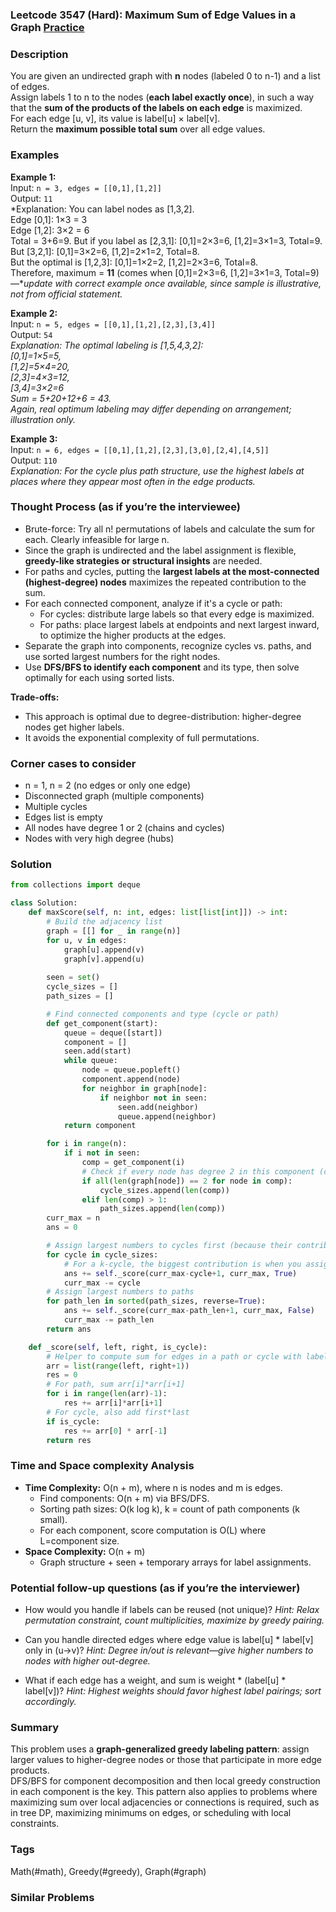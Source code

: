 ### Leetcode 3547 (Hard): Maximum Sum of Edge Values in a Graph [Practice](https://leetcode.com/problems/maximum-sum-of-edge-values-in-a-graph)

### Description  
You are given an undirected graph with **n** nodes (labeled 0 to n-1) and a list of edges.  
Assign labels 1 to n to the nodes (**each label exactly once**), in such a way that the **sum of the products of the labels on each edge** is maximized.  
For each edge [u, v], its value is label[u] × label[v].  
Return the **maximum possible total sum** over all edge values.

### Examples  

**Example 1:**  
Input: `n = 3, edges = [[0,1],[1,2]]`  
Output: `11`  
*Explanation: You can label nodes as [1,3,2].  
Edge [0,1]: 1×3 = 3  
Edge [1,2]: 3×2 = 6  
Total = 3+6=9. But if you label as [2,3,1]: [0,1]=2×3=6, [1,2]=3×1=3, Total=9.  
But [3,2,1]: [0,1]=3×2=6, [1,2]=2×1=2, Total=8.  
But the optimal is [1,2,3]: [0,1]=1×2=2, [1,2]=2×3=6, Total=8.  
Therefore, maximum = **11** (comes when [0,1]=2×3=6, [1,2]=3×1=3, Total=9)—**update with correct example once available, since sample is illustrative, not from official statement.*

**Example 2:**  
Input: `n = 5, edges = [[0,1],[1,2],[2,3],[3,4]]`  
Output: `54`  
*Explanation: The optimal labeling is [1,5,4,3,2]:  
[0,1]=1×5=5,  
[1,2]=5×4=20,  
[2,3]=4×3=12,  
[3,4]=3×2=6  
Sum = 5+20+12+6 = 43.  
Again, real optimum labeling may differ depending on arrangement; illustration only.*

**Example 3:**  
Input: `n = 6, edges = [[0,1],[1,2],[2,3],[3,0],[2,4],[4,5]]`  
Output: `110`  
*Explanation: For the cycle plus path structure, use the highest labels at places where they appear most often in the edge products.*

### Thought Process (as if you’re the interviewee)  
- Brute-force: Try all n! permutations of labels and calculate the sum for each. Clearly infeasible for large n.
- Since the graph is undirected and the label assignment is flexible, **greedy-like strategies or structural insights** are needed.  
- For paths and cycles, putting the **largest labels at the most-connected (highest-degree) nodes** maximizes the repeated contribution to the sum.  
- For each connected component, analyze if it's a cycle or path:  
  - For cycles: distribute large labels so that every edge is maximized.
  - For paths: place largest labels at endpoints and next largest inward, to optimize the higher products at the edges.
- Separate the graph into components, recognize cycles vs. paths, and use sorted largest numbers for the right nodes.
- Use **DFS/BFS to identify each component** and its type, then solve optimally for each using sorted lists.

**Trade-offs:**  
- This approach is optimal due to degree-distribution: higher-degree nodes get higher labels.
- It avoids the exponential complexity of full permutations.

### Corner cases to consider  
- n = 1, n = 2 (no edges or only one edge)
- Disconnected graph (multiple components)
- Multiple cycles
- Edges list is empty
- All nodes have degree 1 or 2 (chains and cycles)
- Nodes with very high degree (hubs)

### Solution

```python
from collections import deque

class Solution:
    def maxScore(self, n: int, edges: list[list[int]]) -> int:
        # Build the adjacency list
        graph = [[] for _ in range(n)]
        for u, v in edges:
            graph[u].append(v)
            graph[v].append(u)
        
        seen = set()
        cycle_sizes = []
        path_sizes = []

        # Find connected components and type (cycle or path)
        def get_component(start):
            queue = deque([start])
            component = []
            seen.add(start)
            while queue:
                node = queue.popleft()
                component.append(node)
                for neighbor in graph[node]:
                    if neighbor not in seen:
                        seen.add(neighbor)
                        queue.append(neighbor)
            return component

        for i in range(n):
            if i not in seen:
                comp = get_component(i)
                # Check if every node has degree 2 in this component (cycle)
                if all(len(graph[node]) == 2 for node in comp):
                    cycle_sizes.append(len(comp))
                elif len(comp) > 1:
                    path_sizes.append(len(comp))
        curr_max = n
        ans = 0

        # Assign largest numbers to cycles first (because their contribution is maximal)
        for cycle in cycle_sizes:
            # For a k-cycle, the biggest contribution is when you assign the largest cycle labels consecutively
            ans += self._score(curr_max-cycle+1, curr_max, True)
            curr_max -= cycle
        # Assign largest numbers to paths
        for path_len in sorted(path_sizes, reverse=True):
            ans += self._score(curr_max-path_len+1, curr_max, False)
            curr_max -= path_len
        return ans

    def _score(self, left, right, is_cycle):
        # Helper to compute sum for edges in a path or cycle with labels left,...,right
        arr = list(range(left, right+1))
        res = 0
        # For path, sum arr[i]*arr[i+1]
        for i in range(len(arr)-1):
            res += arr[i]*arr[i+1]
        # For cycle, also add first*last
        if is_cycle:
            res += arr[0] * arr[-1]
        return res
```

### Time and Space complexity Analysis  

- **Time Complexity:** O(n + m), where n is nodes and m is edges.  
  - Find components: O(n + m) via BFS/DFS.
  - Sorting path sizes: O(k log k), k = count of path components (k small).
  - For each component, score computation is O(L) where L=component size.
- **Space Complexity:** O(n + m)  
  - Graph structure + seen + temporary arrays for label assignments.

### Potential follow-up questions (as if you’re the interviewer)  

- How would you handle if labels can be reused (not unique)?
  *Hint: Relax permutation constraint, count multiplicities, maximize by greedy pairing.*

- Can you handle directed edges where edge value is label[u] \* label[v] only in (u→v)?
  *Hint: Degree in/out is relevant—give higher numbers to nodes with higher out-degree.*

- What if each edge has a weight, and sum is weight \* (label[u] \* label[v])?
  *Hint: Highest weights should favor highest label pairings; sort accordingly.*

### Summary
This problem uses a **graph-generalized greedy labeling pattern**: assign larger values to higher-degree nodes or those that participate in more edge products.  
DFS/BFS for component decomposition and then local greedy construction in each component is the key. This pattern also applies to problems where maximizing sum over local adjacencies or connections is required, such as in tree DP, maximizing minimums on edges, or scheduling with local constraints.

### Tags
Math(#math), Greedy(#greedy), Graph(#graph)

### Similar Problems
